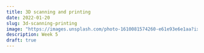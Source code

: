 ```yaml
---
title: 3D scanning and printing
date: 2022-01-20
slug: 3d-scanning-printing
image: "https://images.unsplash.com/photo-1610081574260-e61e93e6e1aa?ixlib=rb-1.2.1&ixid=MnwxMjA3fDB8MHxwaG90by1wYWdlfHx8fGVufDB8fHx8&auto=format&fit=crop&w=687&q=80"
description: Week 5
draft: true
---
```

